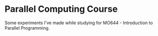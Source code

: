 # Parallel Computing Course
Some experiments I've made while studying for MO644 - Introduction to Parallel 
Programming.
